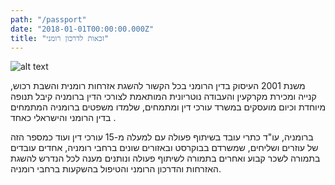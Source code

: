 ```yaml
---
path: "/passport"
date: "2018-01-01T00:00:00.000Z"
title: "זכאות לדרכון רומני"
---
```


![alt text](/gabriel.jpg "Gabriel Katri")


משנת 2001 העיסוק בדין הרומני בכל הקשור להשגת אזרחות רומנית והשבת רכוש, קנייה ומכירת מקרקעין והעבודה נוטריונית המותאמת לצורכי הדין ברומניה קיבל תנופה מיוחדת וכיום מועסקים במשרד עורכי דין ומתמחים, שלמדו משפטים ברומניה המתמחים בדין הרומני והישראלי כאחד .

ברומניה, עו"ד כתרי עובד בשיתוף פעולה עם למעלה מ-15 עורכי דין ועוד כמספר הזה של עוזרים ושליחים, שמשרדם בבוקרסט ובאזורים שונים ברחבי רומניה, אחדים עובדים בתמורה לשכר קבוע ואחרים בתמורה לשיתוף פעולה ונותנים מענה לכל הנדרש להשגת האזרחות והדרכון הרומני והטיפול בהשקעות ברחבי רומניה.  
